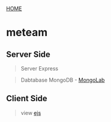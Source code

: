 [HOME](https://meeteam.surge.sh/) 
# meteam 

## Server Side
> Server
Express

> Dabtabase
MongoDB - [MongoLab](https://mlab.com)

## Client Side
> view
[ejs](http://ejs.co/)

